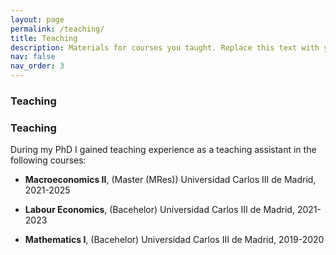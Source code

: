 ```yaml
---
layout: page
permalink: /teaching/
title: Teaching
description: Materials for courses you taught. Replace this text with your description.
nav: false
nav_order: 3
---
```


### Teaching

### Teaching

During my PhD I gained teaching experience as a teaching assistant in the following courses:

- **Macroeconomics II**,  (Master (MRes))
  Universidad Carlos III de Madrid, 2021-2025

- **Labour Economics**, (Bacehelor)
    Universidad Carlos III de Madrid, 2021-2023

- **Mathematics I**,  (Bacehelor)
    Universidad Carlos III de Madrid, 2019-2020


